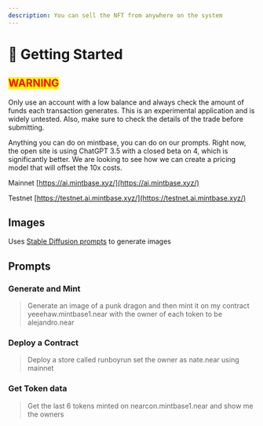 ```yaml
---
description: You can sell the NFT from anywhere on the system
---
```


# 🤖 Getting Started

## <mark style="color:red;background-color:yellow;">WARNING</mark>

Only use an account with a low balance and always check the amount of funds each transaction generates. This is an experimental application and is widely untested. Also, make sure to check the details of the trade before submitting.



Anything you can do on mintbase, you can do on our prompts. Right now, the open site is using ChatGPT 3.5 with a closed beta on 4, which is significantly better. We are looking to see how we can create a pricing model that will offset the 10x costs.

Mainnet [https://ai.mintbase.xyz/](https://ai.mintbase.xyz/)

Testnet [https://testnet.ai.mintbase.xyz/](https://testnet.ai.mintbase.xyz/)

## Images

Uses [Stable Diffusion prompts](https://clipdrop.co/stable-diffusion?utm\_campaign=stable\_diffusion\_promo\&utm\_medium=cta\_button\&utm\_source=stability\_ai) to generate images&#x20;

## Prompts

### Generate and Mint

> Generate an image of a punk dragon and then mint it on my contract yeeehaw.mintbase1.near with the owner of each token to be alejandro.near

### Deploy a Contract

> Deploy a store called runboyrun set the owner as nate.near using mainnet

### Get Token data



> Get the last 6 tokens minted on nearcon.mintbase1.near and show me the owners









